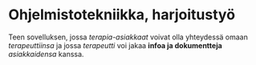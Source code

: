 # Ohjelmistotekniikka, harjoitustyö

Teen sovelluksen, jossa *terapia-asiakkaat* voivat olla yhteydessä omaan *terapeuttiinsa* ja jossa *terapeutti* voi jakaa **infoa ja dokumentteja** *asiakkaidensa* kanssa.